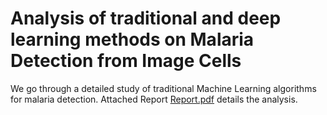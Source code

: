 # Analysis of traditional and deep learning methods on Malaria Detection from Image Cells

We go through a detailed study of traditional Machine Learning algorithms for malaria detection. Attached Report [Report.pdf](https://github.com/hanzalah21027/Malaria-Detection/blob/main/Report.pdf) details the analysis.
